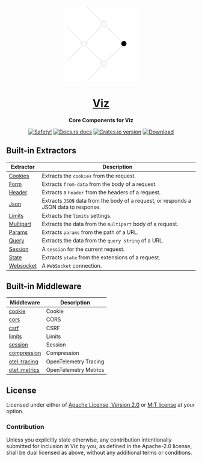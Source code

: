 <p align="center">
  <img src="https://raw.githubusercontent.com/viz-rs/viz-rs.github.io/gh-pages/logo.svg" height="200" />
</p>

<h1 align="center">
  <a href="https://docs.rs/viz">Viz</a>
</h1>

<div align="center">
  <p><strong>Core Components for Viz</strong></p>
</div>

<div align="center">
  <!-- Safety -->
  <a href="/">
    <img src="https://img.shields.io/badge/-safety!-success?style=flat-square"
      alt="Safety!" /></a>
  <!-- Docs.rs docs -->
  <a href="https://docs.rs/viz-core">
    <img src="https://img.shields.io/badge/docs-latest-blue.svg?style=flat-square"
      alt="Docs.rs docs" /></a>
  <!-- Crates version -->
  <a href="https://crates.io/crates/viz-core">
    <img src="https://img.shields.io/crates/v/viz-core.svg?style=flat-square"
    alt="Crates.io version" /></a>
  <!-- Downloads -->
  <a href="https://crates.io/crates/viz-core">
    <img src="https://img.shields.io/crates/d/viz-core.svg?style=flat-square"
      alt="Download" /></a>
</div>


## Built-in Extractors

Extractor   | Description
----------- | ------------
[Cookies]   | Extracts the `cookies` from the request.
[Form]      | Extracts `from-data` from the body of a request.
[Header]    | Extracts a `header` from the headers of a request.
[Json]      | Extracts `JSON` data from the body of a request, or responds a JSON data to response.
[Limits]    | Extracts the `limits` settings.
[Multipart] | Extracts the data from the `multipart` body of a request.
[Params]    | Extracts `params` from the path of a URL.
[Query]     | Extracts the data from the `query string` of a URL.
[Session]   | A `session` for the current request.
[State]     | Extracts `state` from the extensions of a request.
[Websocket] | A `WebSocket` connection.

[Query]: https://docs.rs/viz-core/latest/viz_core/types/struct.Query.html
[Params]: https://docs.rs/viz-core/latest/viz_core/types/struct.Params.html
[Header]: https://docs.rs/viz-core/latest/viz_core/types/struct.Header.html
[Cookies]: https://docs.rs/viz-core/latest/viz_core/types/struct.Cookies.html
[Form]: https://docs.rs/viz-core/latest/viz_core/types/struct.Form.html
[Json]: https://docs.rs/viz-core/latest/viz_core/types/struct.Json.html
[Multipart]: https://docs.rs/viz-core/latest/viz_core/types/type.Multipart.html
[Session]: https://docs.rs/viz-core/latest/viz_core/types/struct.Session.html
[State]: https://docs.rs/viz-core/latest/viz_core/types/struct.State.html
[Websocket]: https://docs.rs/viz-core/latest/viz_core/types/struct.WebSocket.html
[Limits]: https://docs.rs/viz-core/latest/viz_core/types/struct.Limits.html

## Built-in Middleware

Middleware                       | Description
-------------------------------- | ------------
[cookie][m:cookie]               | Cookie
[cors][m:cors]                   | CORS
[csrf][m:csrf]                   | CSRF
[limits][m:limits]               | Limits
[session][m:session]             | Session
[compression][m:compression]     | Compression
[otel::tracing][m:otel::tracing] | OpenTelemetry Tracing
[otel::metrics][m:otel::metrics] | OpenTelemetry Metrics

[m:cookie]: https://docs.rs/viz-core/latest/viz_core/middleware/cookie
[m:cors]: https://docs.rs/viz-core/latest/viz_core/middleware/cors
[m:csrf]: https://docs.rs/viz-core/latest/viz_core/middleware/csrf
[m:limits]: https://docs.rs/viz-core/latest/viz_core/middleware/limits
[m:session]: https://docs.rs/viz-core/latest/viz_core/middleware/session
[m:compression]: https://docs.rs/viz-core/latest/viz_core/middleware/compression
[m:otel::tracing]: https://docs.rs/viz-core/latest/viz_core/middleware/otel/tracing
[m:otel::metrics]: https://docs.rs/viz-core/latest/viz_core/middleware/otel/metrics


## License

Licensed under either of [Apache License, Version 2.0](LICENSE-APACHE) or
[MIT license](LICENSE-MIT) at your option.

### Contribution

Unless you explicitly state otherwise, any contribution intentionally submitted 
for inclusion in Viz by you, as defined in the Apache-2.0 license, shall
be dual licensed as above, without any additional terms or conditions.

